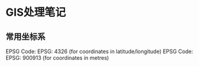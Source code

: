 # GIS处理笔记

## 常用坐标系
EPSG Code:	EPSG: 4326	(for coordinates in latitude/longitude)
 EPSG Code:	EPSG: 900913	(for coordinates in metres)